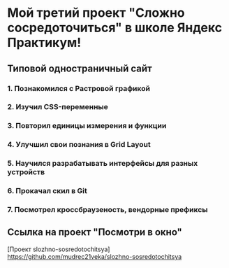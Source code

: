# Мой третий проект "Сложно сосредоточиться" в школе Яндекс Практикум!

## Типовой одностраничный сайт

### 1. Познакомился с Растровой графикой
### 2. Изучил CSS-переменные
### 3. Повторил единицы измерения и функции
### 4. Улучшил свои познания в Grid Layout
### 5. Научился разрабатывать интерфейсы для разных устройств
### 6. Прокачал скил в Git
### 7. Посмотрел кроссбраузеность, вендорные префиксы

## Ссылка на проект "Посмотри в окно"
[Проект slozhno-sosredotochitsya] https://github.com/mudrec21veka/slozhno-sosredotochitsya